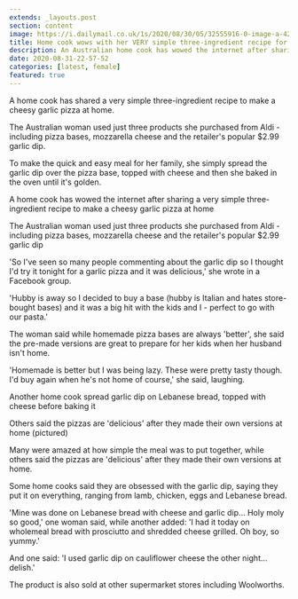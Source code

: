 ```yaml
---
extends: _layouts.post
section: content
image: https://i.dailymail.co.uk/1s/2020/08/30/05/32555916-0-image-a-42_1598762657802.jpg 
title: Home cook wows with her VERY simple three-ingredient recipe for an oozing cheesy garlic pizza 
description: An Australian home cook has wowed the internet after sharing a very simple three-ingredient recipe to make a cheesy garlic pizza at home using a $2.99 ingredient from Aldi. 
date: 2020-08-31-22-57-52 
categories: [latest, female] 
featured: true 
--- 
```

A home cook has shared a very simple three-ingredient recipe to make a cheesy garlic pizza at home.

The Australian woman used just three products she purchased from Aldi - including pizza bases, mozzarella cheese and the retailer's popular $2.99 garlic dip. 

To make the quick and easy meal for her family, she simply spread the garlic dip over the pizza base, topped with cheese and then she baked in the oven until it's golden.

A home cook has wowed the internet after sharing a very simple three-ingredient recipe to make a cheesy garlic pizza at home

The Australian woman used just three products she purchased from Aldi - including pizza bases, mozzarella cheese and the retailer's popular $2.99 garlic dip

'So I've seen so many people commenting about the garlic dip so I thought I'd try it tonight for a garlic pizza and it was delicious,' she wrote in a Facebook group.

'Hubby is away so I decided to buy a base (hubby is Italian and hates store-bought bases) and it was a big hit with the kids and I - perfect to go with our pasta.'

The woman said while homemade pizza bases are always 'better', she said the pre-made versions are great to prepare for her kids when her husband isn't home.

'Homemade is better but I was being lazy. These were pretty tasty though. I'd buy again when he's not home of course,' she said, laughing. 

Another home cook spread garlic dip on Lebanese bread, topped with cheese before baking it

Others said the pizzas are 'delicious' after they made their own versions at home (pictured)

Many were amazed at how simple the meal was to put together, while others said the pizzas are 'delicious' after they made their own versions at home.

Some home cooks said they are obsessed with the garlic dip, saying they put it on everything, ranging from lamb, chicken, eggs and Lebanese bread.

'Mine was done on Lebanese bread with cheese and garlic dip... Holy moly so good,' one woman said, while another added: 'I had it today on wholemeal bread with prosciutto and shredded cheese grilled. Oh boy, so yummy.'

And one said: 'I used garlic dip on cauliflower cheese the other night... delish.'

The product is also sold at other supermarket stores including Woolworths.

